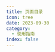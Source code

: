 ```yaml
---
title: 页面目录
icon: tree
date: 2023-09-30
category:
  - 使用指南
index: false
---
```

<AutoCatalog base='/posts/'/>
